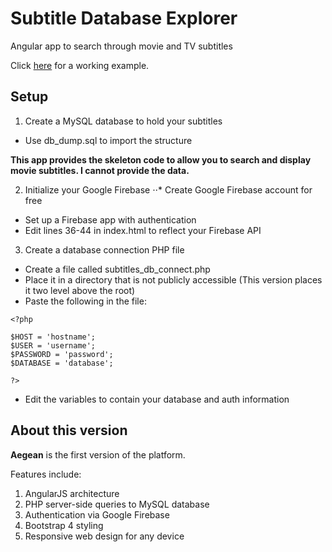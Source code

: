 Subtitle Database Explorer
==========================

Angular app to search through movie and TV subtitles

Click [here](https://subtitles.mjrinker.com) for a working example.

## Setup

1. Create a MySQL database to hold your subtitles
  * Use db_dump.sql to import the structure

**This app provides the skeleton code to allow you
to search and display movie subtitles. I cannot
provide the data.**

2. Initialize your Google Firebase
⋅⋅* Create Google Firebase account for free
  * Set up a Firebase app with authentication
  * Edit lines 36-44 in index.html to reflect your Firebase API

3. Create a database connection PHP file
  * Create a file called subtitles_db_connect.php
  * Place it in a directory that is not publicly accessible
    (This version places it two level above the root)
  * Paste the following in the file:
```
<?php

$HOST = 'hostname';
$USER = 'username';
$PASSWORD = 'password';
$DATABASE = 'database';

?>
```
  * Edit the variables to contain your database and auth information


## About this version

**Aegean** is the first version of the platform.

Features include:

1. AngularJS architecture
2. PHP server-side queries to MySQL database
3. Authentication via Google Firebase
4. Bootstrap 4 styling
5. Responsive web design for any device
